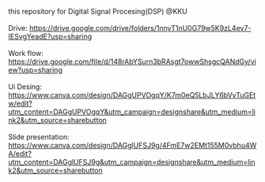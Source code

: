 this repository for Digital Signal Procesing(DSP) @KKU
<br><br>
Drive: https://drive.google.com/drive/folders/1nnyT1nU0G79w5K9zL4ev7-IESvgYeadE?usp=sharing
<br><br>
Work flow: https://drive.google.com/file/d/148rAbYSurn3bRAsgt7owwShsgcQANdGy/view?usp=sharing
<br><br>
Ui Desing: https://www.canva.com/design/DAGgUPVOgqY/K7m0eQ5LbJLY6bVvTuGEtw/edit?utm_content=DAGgUPVOgqY&utm_campaign=designshare&utm_medium=link2&utm_source=sharebutton
<br><br>
Slide presentation: https://www.canva.com/design/DAGglUFSJ9g/4FmE7w2EMt155M0vbhu4WA/edit?utm_content=DAGglUFSJ9g&utm_campaign=designshare&utm_medium=link2&utm_source=sharebutton